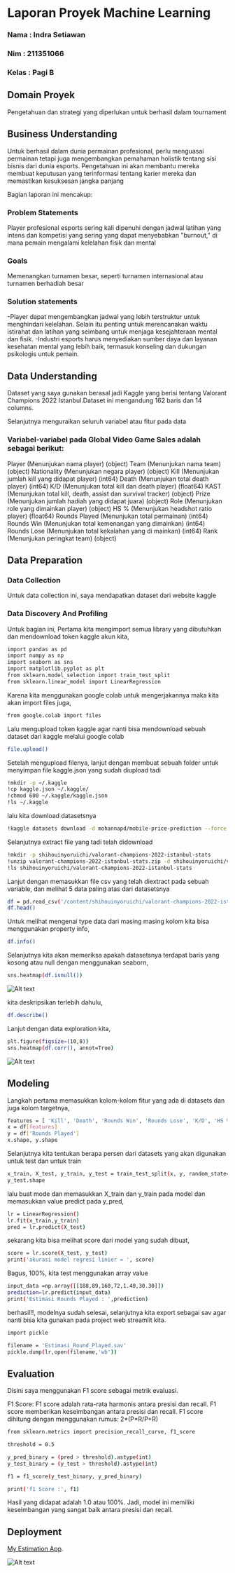 # Laporan Proyek Machine Learning

### Nama : Indra Setiawan

### Nim : 211351066

### Kelas : Pagi B

## Domain Proyek

Pengetahuan dan strategi yang diperlukan untuk berhasil dalam tournament

## Business Understanding

Untuk berhasil dalam dunia permainan profesional, perlu menguasai permainan tetapi juga mengembangkan pemahaman holistik tentang sisi bisnis dari dunia esports. Pengetahuan ini akan membantu mereka membuat keputusan yang terinformasi tentang karier mereka dan memastikan kesuksesan jangka panjang

Bagian laporan ini mencakup:

### Problem Statements

Player profesional esports sering kali dipenuhi dengan jadwal latihan yang intens dan kompetisi yang sering yang dapat menyebabkan "burnout," di mana pemain mengalami kelelahan fisik dan mental

### Goals

Memenangkan turnamen besar, seperti turnamen internasional atau turnamen berhadiah besar

### Solution statements

-Player dapat mengembangkan jadwal yang lebih terstruktur untuk menghindari kelelahan. Selain itu penting untuk merencanakan waktu istirahat dan latihan yang seimbang untuk menjaga kesejahteraan mental dan fisik.
-Industri esports harus menyediakan sumber daya dan layanan kesehatan mental yang lebih baik, termasuk konseling dan dukungan psikologis untuk pemain.

## Data Understanding

Dataset yang saya gunakan berasal jadi Kaggle yang berisi tentang Valorant Champions 2022 Istanbul.Dataset ini mengandung 162 baris dan 14 columns.

Selanjutnya menguraikan seluruh variabel atau fitur pada data

### Variabel-variabel pada Global Video Game Sales adalah sebagai berikut:

Player           (Menunjukan nama player)    (object)
Team             (Menunjukan nama team)    (object)
Nationality      (Menunjukan negara player)    (object)
Kill             (Menunjukan jumlah kill yang didapat player)    (int64)
Death            (Menunjukan total death player)    (int64)
K/D              (Menunjukan total kill dan death player)   (float64) 
KAST             (Menunjukan total kill, death, assist dan survival tracker)    (object)
Prize            (Menunjukan jumlah hadiah yang didapat juara)    (object)
Role             (Menunjukan role yang dimainkan player)    (object)
HS %             (Menunjukan headshot ratio player)    (float64)
Rounds Played    (Menunjukan total permainan)    (int64)
Rounds Win       (Menunjukan total kemenangan yang dimainkan)    (int64)
Rounds Lose      (Menunjukan total kekalahan yang di mainkan)    (int64)
Rank             (Menunjukan peringkat team)    (object)

## Data Preparation

### Data Collection

Untuk data collection ini, saya mendapatkan dataset dari website kaggle

### Data Discovery And Profiling

Untuk bagian ini, Pertama kita mengimport semua library yang dibutuhkan dan mendownload token kaggle akun kita,

```bash
import pandas as pd
import numpy as np
import seaborn as sns
import matplotlib.pyplot as plt
from sklearn.model_selection import train_test_split
from sklearn.linear_model import LinearRegression
```

Karena kita menggunakan google colab untuk mengerjakannya maka kita akan import files juga,

```bash
from google.colab import files
```

Lalu mengupload token kaggle agar nanti bisa mendownload sebuah dataset dari kaggle melalui google colab

```bash
file.upload()
```

Setelah mengupload filenya, lanjut dengan membuat sebuah folder untuk menyimpan file kaggle.json yang sudah diupload tadi

```bash
!mkdir -p ~/.kaggle
!cp kaggle.json ~/.kaggle/
!chmod 600 ~/.kaggle/kaggle.json
!ls ~/.kaggle
```

lalu kita download datasetsnya

```bash
!kaggle datasets download -d mohannapd/mobile-price-prediction --force
```

Selanjutnya extract file yang tadi telah didownload

```bash
!mkdir -p shihouinyoruichi/valorant-champions-2022-istanbul-stats
!unzip valorant-champions-2022-istanbul-stats.zip -d shihouinyoruichi/valorant-champions-2022-istanbul-stats
!ls shihouinyoruichi/valorant-champions-2022-istanbul-stats
```

Lanjut dengan memasukkan file csv yang telah diextract pada sebuah variable, dan melihat 5 data paling atas dari datasetsnya

```bash
df = pd.read_csv('/content/shihouinyoruichi/valorant-champions-2022-istanbul-stats/valorant champions istanbul.csv')
df.head()
```

Untuk melihat mengenai type data dari masing masing kolom kita bisa menggunakan property info,

```bash
df.info()
```

Selanjutnya kita akan memeriksa apakah datasetsnya terdapat baris yang kosong atau null dengan menggunakan seaborn,

```bash
sns.heatmap(df.isnull())
```

![Alt text](heatmap.png) <br>

kita deskripsikan terlebih dahulu,

```bash
df.describe()
```

Lanjut dengan data exploration kita,

```bash
plt.figure(figsize=(10,8))
sns.heatmap(df.corr(), annot=True)
```

![Alt text](kd.png)

## Modeling

Langkah pertama memasukkan kolom-kolom fitur yang ada di datasets dan juga kolom targetnya,

```bash
features = [ 'Kill', 'Death', 'Rounds Win', 'Rounds Lose', 'K/D', 'HS %']
x = df[features]
y = df['Rounds Played']
x.shape, y.shape
```

Selanjutnya kita tentukan berapa persen dari datasets yang akan digunakan untuk test dan untuk train

```bash
x_train, X_test, y_train, y_test = train_test_split(x, y, random_state=70)
y_test.shape
```

lalu buat mode dan memasukkan X_train dan y_train pada model dan memasukkan value predict pada y_pred,

```bash
lr = LinearRegression()
lr.fit(x_train,y_train)
pred = lr.predict(X_test)
```

sekarang kita bisa melihat score dari model yang sudah dibuat,

```bash
score = lr.score(X_test, y_test)
print('akurasi model regresi linier = ', score)
```

Bagus, 100%, kita test menggunakan array value

```bash
input_data =np.array([[188,89,160,72,1.40,30.30]])
prediction=lr.predict(input_data)
print('Estimasi Rounds Played : ',prediction)
```

berhasil!!, modelnya sudah selesai, selanjutnya kita export sebagai sav agar nanti bisa kita gunakan pada project web streamlit kita.

```bash
import pickle

filename = 'Estimasi_Round_Played.sav'
pickle.dump(lr,open(filename,'wb'))
```

## Evaluation

Disini saya menggunakan F1 score sebagai metrik evaluasi.

F1 Score: F1 score adalah rata-rata harmonis antara presisi dan recall. F1 score memberikan keseimbangan antara presisi dan recall. F1 score dihitung dengan menggunakan rumus: 2*(P*R/P+R)
```bash
from sklearn.metrics import precision_recall_curve, f1_score

threshold = 0.5

y_pred_binary = (pred > threshold).astype(int)
y_test_binary = (y_test > threshold).astype(int)

f1 = f1_score(y_test_binary, y_pred_binary)

print('f1 Score :', f1)
```
Hasil yang didapat adalah 1.0 atau 100%. Jadi, model ini memiliki keseimbangan yang sangat baik antara presisi dan recall.

## Deployment

[My Estimation App](https://champion-lennnchamp.streamlit.app/).

![Alt text](link.png)

##
